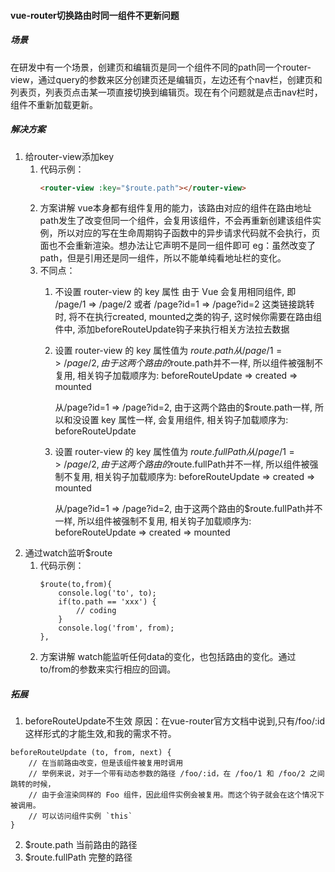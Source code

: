 #### vue-router切换路由时同一组件不更新问题

##### 场景
在研发中有一个场景，创建页和编辑页是同一个组件不同的path同一个router-view，通过query的参数来区分创建页还是编辑页，左边还有个nav栏，创建页和列表页，列表页点击某一项直接切换到编辑页。现在有个问题就是点击nav栏时，组件不重新加载更新。

##### 解决方案
1. 给router-view添加key
    1. 代码示例：
        ```html
        <router-view :key="$route.path"></router-view>
        ```
    2. 方案讲解
        vue本身都有组件复用的能力，该路由对应的组件在路由地址path发生了改变但同一个组件，会复用该组件，不会再重新创建该组件实例，所以对应的写在生命周期钩子函数中的异步请求代码就不会执行，页面也不会重新渲染。想办法让它声明不是同一组件即可
        eg：虽然改变了path，但是引用还是同一组件，所以不能单纯看地址栏的变化。
    3. 不同点：
        1. 不设置 router-view 的 key 属性
            由于 Vue 会复用相同组件, 即 /page/1 => /page/2 或者 /page?id=1 => /page?id=2 这类链接跳转时, 将不在执行created, mounted之类的钩子, 这时候你需要在路由组件中, 添加beforeRouteUpdate钩子来执行相关方法拉去数据
        2. 设置 router-view 的 key 属性值为 $route.path
            从/page/1 => /page/2, 由于这两个路由的$route.path并不一样, 所以组件被强制不复用, 相关钩子加载顺序为:
            beforeRouteUpdate => created => mounted

            从/page?id=1 => /page?id=2, 由于这两个路由的$route.path一样, 所以和没设置 key 属性一样, 会复用组件, 相关钩子加载顺序为:
            beforeRouteUpdate
        3. 设置 router-view 的 key 属性值为 $route.fullPath
            从/page/1 => /page/2, 由于这两个路由的$route.fullPath并不一样, 所以组件被强制不复用, 相关钩子加载顺序为:
            beforeRouteUpdate => created => mounted

            从/page?id=1 => /page?id=2, 由于这两个路由的$route.fullPath并不一样, 所以组件被强制不复用, 相关钩子加载顺序为:
            beforeRouteUpdate => created => mounted
2. 通过watch监听$route
    1. 代码示例：
        ```
        $route(to,from){
            console.log('to', to);
            if(to.path == 'xxx') {
                // coding
            }
            console.log('from', from);
        },
        ```
    2. 方案讲解
        watch能监听任何data的变化，也包括路由的变化。通过to/from的参数来实行相应的回调。

##### 拓展
1. beforeRouteUpdate不生效
原因：在vue-router官方文档中说到,只有/foo/:id这样形式的才能生效,和我的需求不符。
```
beforeRouteUpdate (to, from, next) {
    // 在当前路由改变，但是该组件被复用时调用
    // 举例来说，对于一个带有动态参数的路径 /foo/:id，在 /foo/1 和 /foo/2 之间跳转的时候，
    // 由于会渲染同样的 Foo 组件，因此组件实例会被复用。而这个钩子就会在这个情况下被调用。
    // 可以访问组件实例 `this`
}
```
2. $route.path 当前路由的路径
3. $route.fullPath 完整的路径
